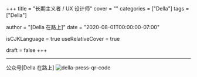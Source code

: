 +++
title = "长期主义者 / UX 设计师"
cover = ""
categories = ["Della"]
tags = ["Della"]

author = "[Della 在路上]"
date = "2020-08-01T00:00:00-07:00"

isCJKLanguage =  true
useRelativeCover = true

draft = false
+++

---

公众号[Della 在路上]
![della-press-qr-code](/imgs/della-press-qr-code-140x140.jpg)
